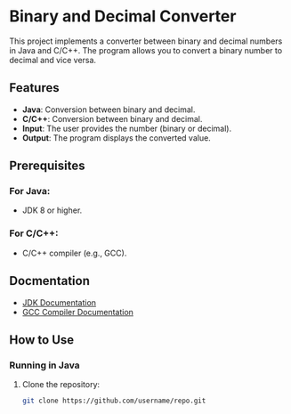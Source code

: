 # Binary and Decimal Converter

This project implements a converter between binary and decimal numbers in Java and C/C++. The program allows you to convert a binary number to decimal and vice versa.

## Features

- **Java**: Conversion between binary and decimal.
- **C/C++**: Conversion between binary and decimal.
- **Input**: The user provides the number (binary or decimal).
- **Output**: The program displays the converted value.

## Prerequisites

### For Java:
- JDK 8 or higher.

### For C/C++:
- C/C++ compiler (e.g., GCC).

## Docmentation
- [JDK Documentation](https://docs.oracle.com/en/java/javase/)
- [GCC Compiler Documentation](https://gcc.gnu.org/install/)

## How to Use

### Running in Java

1. Clone the repository:
   ```bash
   git clone https://github.com/username/repo.git
